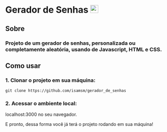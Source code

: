 # Gerador de Senhas <img src="https://raw.githubusercontent.com/Tarikul-Islam-Anik/Animated-Fluent-Emojis/master/Emojis/Objects/Locked%20with%20Key.png" alt="Locked with Key" width="25" height="25" />

## Sobre

### Projeto de um gerador de senhas, personalizada ou completamente aleatória, usando de Javascript, HTML e CSS.

## Como usar

### 1. Clonar o projeto em sua máquina:

```
git clone https://github.com/isamsm/gerador_de_senhas
```

### 2. Acessar o ambiente local:

localhost:3000 no seu navegador.

E pronto, dessa forma você já terá o projeto rodando em sua máquina!

